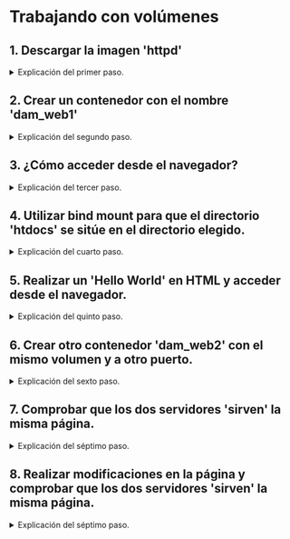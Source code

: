 # Trabajando con volúmenes

## 1. Descargar la imagen 'httpd'

<details>
<summary>Explicación del primer paso.</summary>

Utilizamos el comando `docker pull httpd:2.4` y comprobamos que se haya descargado correctamente con `docker images`.

```bash
docker pull httpd:2.4

docker images
```
</details>

## 2. Crear un contenedor con el nombre 'dam_web1'

<details>
<summary>Explicación del segundo paso.</summary>

Con `docker run --name dam_web1 -d httpd:2.4` creamos el contenedor.

```bash

docker run --name dam_web1 -d httpd:2.4
```

</details>

## 3. ¿Cómo acceder desde el navegador?

<details>
<summary>Explicación del tercer paso.</summary>

Para acceder al contenedor desde el navegador de tu equipo, se necesita mapear el puerto del contenedor al puerto de nuestra máquina local, lo cual se llevó a cabo en el anterior paso en la creación del contenedor.

</details>

## 4. Utilizar bind mount para que el directorio 'htdocs' se sitúe en el directorio elegido.

<details>
<summary>Explicación del cuarto paso.</summary>

Tras borrar el anterior contenedor para poder crearlo de nuevo con el mismo nombre, usamos el comando `docker run --name dam_web1 -d -p 80:80 -v "$PWD"/htdocs:/usr/local/apache2/htdocs/ httpd:2.4`.

```bash

docker run --name dam_web1 -d -p 80:80 -v "$PWD"/htdocs:/usr/local/apache2/htdocs/ httpd:2.4
```

</details>


## 5. Realizar un 'Hello World' en HTML y acceder desde el navegador.
<details>
<summary>Explicación del quinto paso.</summary>

Creamos un archivo HTML llamado **index.html** en el directorio **htdocs** que hemos montado en el paso 4. Luego, accedemos a la página desde tu navegador utilizando la siguiente URL:

[http://localhost:80](http://localhost:80)

```html
<html>
    <body>
        <h1>
            Hello World!
        </h1>
    </body>
</html>
```
</details>

## 6. Crear otro contenedor 'dam_web2' con el mismo volumen y a otro puerto.

<details>
<summary>Explicación del sexto paso.</summary>

Utilizamos el siguiente comando para llevar a cabo este paso: `docker run --name dam_web2 -d -p 9080:80 -v "$PWD"/htdocs:/usr/local/apache2/htdocs/ httpd:2.4`

```bash

docker run --name dam_web2 -d -p 9080:80 -v "$PWD"/htdocs:/usr/local/apache2/htdocs/ httpd:2.4
```
</details>

## 7. Comprobar que los dos servidores 'sirven' la misma página.

<details>
<summary>Explicación del séptimo paso.</summary>
Para esto simplemente debemos abrir el navegador y acceder a las siguientes URLs:

[http://localhost:80](http://localhost:80)
[http://localhost:9080](http://localhost:9080)
</details>

## 8. Realizar modificaciones en la página y comprobar que los dos servidores 'sirven' la misma página.

<details>
<summary>Explicación del séptimo paso.</summary>

Abrimos el archivo **index.html** en el directorio **htdocs** y realizamos modificaciones en el contenido. 
Al actualizar cualquiera de las dos URLs anteriores en el navegador, vemos las modificaciones reflejadas en ambas páginas. Esto demuestra que ambos servidores están sirviendo la misma página y se mantienen sincronizados gracias al `bind mount`.

```html
<html>
    <body>
        <h1>
            Hello World! How are you getting on?
        </h1>
    </body>
</html>
```
</details>